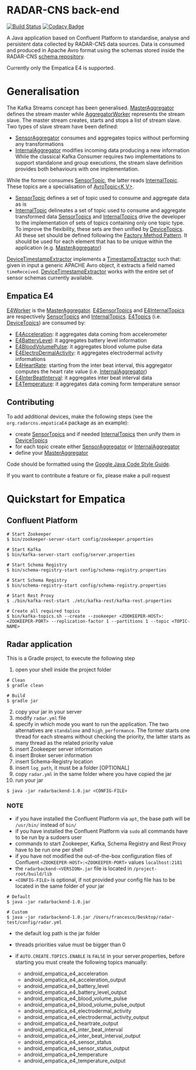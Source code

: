 # RADAR-CNS back-end

[![Build Status](https://travis-ci.org/RADAR-CNS/RADAR-Backend.svg?branch=master)](https://travis-ci.org/RADAR-CNS/RADAR-Backend)
[![Codacy Badge](https://api.codacy.com/project/badge/Grade/e21c0c25f43e4676a3c69bae444101ca)](https://www.codacy.com/app/RADAR-CNS/RADAR-Backend?utm_source=github.com&amp;utm_medium=referral&amp;utm_content=RADAR-CNS/RADAR-Backend&amp;utm_campaign=Badge_Grade)

A Java application based on Confluent Platform to standardise, analyse and persistent data collected by RADAR-CNS data sources. Data is consumed and produced in Apache Avro format using the schemas stored inside the RADAR-CNS [schema repository](https://github.com/RADAR-CNS/RADAR-Schemas).

Currently only the Empatica E4 is supported.

# Generalisation

The Kafka Streams concept has been generalised. [MasterAggregator][1] defines the stream master while [AggregatorWorker][2] represents the stream slave. The master stream creates, starts and stops a list of stream slave. Two types of slave stream have been defined:
- [SensorAggregator][3] consumes and aggregates topics without performing any transformations
- [InternalAggregator][4] modifies incoming data producing a new information
While the classical Kafka Consumer requires two implementations to support standalone and group executions, the stream slave definition provides both behaviours with one implementation.

While the former consumes [SensorTopic<V>][5], the latter reads [InternalTopic<O>][6]. These topics are a specialisation of [AvroTopic<K,V>]().
- [SensorTopic<V>][5] defines a set of topic used to consume and aggregate data as is
- [InternalTopic<O>][6] delineates a set of topic used to consume and aggregate transformed data
[SensorTopics][7] and [InternalTopics][8] drive the developer to the implementation of sets of topics containing only one topic type. To improve the flexibility, these sets are then unified by [DeviceTopics][9]. All these set should be defined following the [Factory Method Pattern](https://en.wikipedia.org/wiki/Factory_method_pattern). It should be used for each element that has to be unique within the application (e.g. [MasterAggregator][1])

[DeviceTimestampExtractor][10] implements a [TimestampExtractor](http://docs.confluent.io/3.1.0/streams/javadocs/index.html) such that: given in input a generic APACHE Avro object, it extracts a field named `timeReceived`. [DeviceTimestampExtractor][10] works with the entire set of sensor schemas currently available.

## Empatica E4

[E4Worker][11] is the [MasterAggregator][1]. [E4SensorTopics][12] and [E4InternalTopics][13] are respectively [SensorTopics][7] and [InternalTopics][8]. [E4Topics][14] (i.e. [DeviceTopics][9]) are consumed by:
- [E4Acceleration][15]: it aggregates data coming from accelerometer
- [E4BatteryLevel][16]: it aggregates battery level information
- [E4BloodVolumePulse][17]: it aggregates blood volume pulse data
- [E4ElectroDermalActivity][18]: it aggregates electrodermal activity informations
- [E4HeartRate][19]: starting from the inter beat interval, this aggregator computes the heart rate value  (i.e. [InternalAggregator][4])
- [E4InterBeatInterval][20]: it aggregates inter beat interval data
- [E4Temperature][21]: it aggregates data coming form temperature sensor

## Contributing

To add additional devices, make the following steps (see the `org.radarcns.empaticaE4` package as an example):
- create [SensorTopics][7] and if needed [InternalTopics][8] then unify them in [DeviceTopics][9]
- for each topic create either [SensorAggregator][3] or [InternalAggregator][4]
- define your [MasterAggregator][1]

Code should be formatted using the [Google Java Code Style Guide](https://google.github.io/styleguide/javaguide.html).

If you want to contribute a feature or fix, please make a pull request

# Quickstart for Empatica

## Confluent Platform

```shell
# Start Zookeeper
$ bin/zookeeper-server-start config/zookeeper.properties

# Start Kafka
$ bin/kafka-server-start config/server.properties

# Start Schema Registry
$ bin/schema-registry-start config/schema-registry.properties

# Start Schema Registry
$ bin/schema-registry-start config/schema-registry.properties

# Start Rest Proxy
$ ./bin/kafka-rest-start ./etc/kafka-rest/kafka-rest.properties

# Create all required topics
$ bin/kafka-topics.sh --create --zookeeper <ZOOKEEPER-HOST>:<ZOOKEEPER-PORT> --replication-factor 1 --partitions 1 --topic <TOPIC-NAME>
```

## Radar application

This is a Gradle project, to execute the following step
1. open your shell inside the project folder
```shell
# Clean
$ gradle clean

# Build
$ gradle jar
```
2. copy your jar in your server
3. modify `radar.yml` file
  1. specify in which mode you want to run the application. The two alternatives are `standalone` and `high_performance`. The former starts one thread for each streams without checking the priority, the latter starts as many thread as the related priority value
  1. insert Zookeeper server information
  2. insert Broker server information
  3. insert Schema-Registry location
  4. insert `log_path`, it must be a folder [OPTIONAL]
4. copy `radar.yml` in the same folder where you have copied the jar
5. run your jar
```shell
$ java -jar radarbackend-1.0.jar <CONFIG-FILE>
```

### NOTE
- if you have installed the Confluent Platform via `apt`, the base path will be `/usr/bin/` instead of `bin/`
- if you have installed the Confluent Platform via `sudo` all commands have to be run by a sudoers user 
- commands to start Zookeeper, Kafka, Schema Registry and Rest Proxy have to be run one per shell
- if you have not modified the out-of-the-box configuration files of Confluent `<ZOOKEEPER-HOST>:<ZOOKEEPER-PORT>` values `localhost:2181`
- the `radarbackend-<VERSION>.jar` file is located in `/project-root/build/lib`
- `<CONFIG-FILE>` is optional, if not provided your config file has to be located in the same folder of your jar
```shell
# Default
$ java -jar radarbackend-1.0.jar

# Custom
$ java -jar radarbackend-1.0.jar /Users/francesco/Desktop/radar-test/config/radar.yml
```
- the default log path is the jar folder
- threads priorities value must be bigger than 0
- if `AUTO.CREATE.TOPICS.ENABLE` is `FALSE` in your server.properties, before starting you must create the following topics manually: 
  - android_empatica_e4_acceleration
  - android_empatica_e4_acceleration_output
  - android_empatica_e4_battery_level
  - android_empatica_e4_battery_level_output
  - android_empatica_e4_blood_volume_pulse
  - android_empatica_e4_blood_volume_pulse_output
  - android_empatica_e4_electrodermal_activity
  - android_empatica_e4_electrodermal_activity_output
  - android_empatica_e4_heartrate_output
  - android_empatica_e4_inter_beat_interval
  - android_empatica_e4_inter_beat_interval_output
  - android_empatica_e4_sensor_status
  - android_empatica_e4_sensor_status_output
  - android_empatica_e4_temperature
  - android_empatica_e4_temperature_output

  [1]: https://github.com/RADAR-CNS/RADAR-Backend/blob/master/src/main/java/org/radarcns/stream/aggregator/MasterAggregator.java
  [2]: https://github.com/RADAR-CNS/RADAR-Backend/blob/master/src/main/java/org/radarcns/stream/aggregator/AggregatorWorker.java
  [3]: https://github.com/RADAR-CNS/RADAR-Backend/blob/master/src/main/java/org/radarcns/stream/aggregator/SensorAggregator.java
  [4]: https://github.com/RADAR-CNS/RADAR-Backend/blob/master/src/main/java/org/radarcns/stream/aggregator/InternalAggregator.java
  [5]: https://github.com/RADAR-CNS/RADAR-Backend/blob/master/src/main/java/org/radarcns/topic/sensor/SensorTopic.java
  [6]: https://github.com/RADAR-CNS/RADAR-Backend/blob/master/src/main/java/org/radarcns/topic/Internal/InternalTopic.java
  [7]: https://github.com/RADAR-CNS/RADAR-Backend/blob/master/src/main/java/org/radarcns/topic/sensor/SensorTopics.java
  [8]: https://github.com/RADAR-CNS/RADAR-Backend/blob/master/src/main/java/org/radarcns/topic/Internal/InternalTopics.java
  [9]: https://github.com/RADAR-CNS/RADAR-Backend/blob/master/src/main/java/org/radarcns/topic/device/DeviceTopics.java
  [10]: https://github.com/RADAR-CNS/RADAR-Backend/blob/master/src/main/java/org/radarcns/stream/aggregator/DeviceTimestampExtractor.java
  [11]: https://github.com/RADAR-CNS/RADAR-Backend/blob/master/src/main/java/org/radarcns/empaticaE4/E4Worker.java
  [12]: https://github.com/RADAR-CNS/RADAR-Backend/blob/master/src/main/java/org/radarcns/empaticaE4/topic/E4SensorTopics.java
  [13]: https://github.com/RADAR-CNS/RADAR-Backend/blob/master/src/main/java/org/radarcns/empaticaE4/topic/E4InternalTopics.java
  [14]: https://github.com/RADAR-CNS/RADAR-Backend/blob/master/src/main/java/org/radarcns/empaticaE4/topic/E4Topics.java
  [15]: https://github.com/RADAR-CNS/RADAR-Backend/blob/master/src/main/java/org/radarcns/empaticaE4/streams/E4Acceleration.java
  [16]: https://github.com/RADAR-CNS/RADAR-Backend/blob/master/src/main/java/org/radarcns/empaticaE4/streams/E4BatteryLevel.java
  [17]: https://github.com/RADAR-CNS/RADAR-Backend/blob/master/src/main/java/org/radarcns/empaticaE4/streams/E4BloodVolumePulse.java
  [18]: https://github.com/RADAR-CNS/RADAR-Backend/blob/master/src/main/java/org/radarcns/empaticaE4/streams/E4ElectroDermalActivity.java
  [19]: https://github.com/RADAR-CNS/RADAR-Backend/blob/master/src/main/java/org/radarcns/empaticaE4/streams/E4HeartRate.java
  [20]: https://github.com/RADAR-CNS/RADAR-Backend/blob/master/src/main/java/org/radarcns/empaticaE4/streams/E4InterBeatInterval.java
  [21]: https://github.com/RADAR-CNS/RADAR-Backend/blob/master/src/main/java/org/radarcns/empaticaE4/streams/E4Temperature.java

